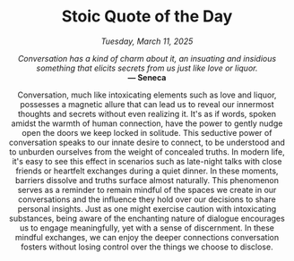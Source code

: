 <h1 align="center">Stoic Quote of the Day</h1>
<p align="center"><em><!--date-start-->Tuesday, March 11, 2025<!--date-end--></em></p>
<p align="center">
    <em><!--START_SECTION:quote-text-->
Conversation has a kind of charm about it, an insuating and insidious something that elicits secrets from us just like love or liquor.
<!--END_SECTION:quote-text--></em><br>
    <strong>— <!--START_SECTION:quote-author-->
Seneca
<!--END_SECTION:quote-author--></strong>
</p>

<p align="center" style="max-width:600px;margin:0 auto;">
<!--START_SECTION:quote-interpretation-->
Conversation, much like intoxicating elements such as love and liquor, possesses a magnetic allure that can lead us to reveal our innermost thoughts and secrets without even realizing it. It's as if words, spoken amidst the warmth of human connection, have the power to gently nudge open the doors we keep locked in solitude. This seductive power of conversation speaks to our innate desire to connect, to be understood and to unburden ourselves from the weight of concealed truths. In modern life, it's easy to see this effect in scenarios such as late-night talks with close friends or heartfelt exchanges during a quiet dinner. In these moments, barriers dissolve and truths surface almost naturally. This phenomenon serves as a reminder to remain mindful of the spaces we create in our conversations and the influence they hold over our decisions to share personal insights. Just as one might exercise caution with intoxicating substances, being aware of the enchanting nature of dialogue encourages us to engage meaningfully, yet with a sense of discernment. In these mindful exchanges, we can enjoy the deeper connections conversation fosters without losing control over the things we choose to disclose.
<!--END_SECTION:quote-interpretation-->
</p>
